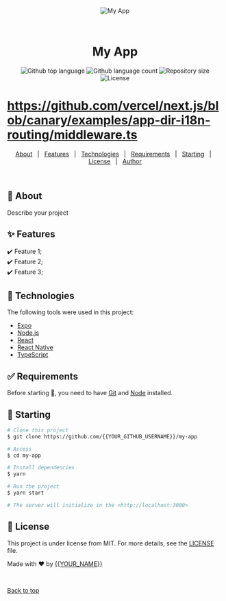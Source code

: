 <div align="center" id="top"> 
  <img src="./.github/app.gif" alt="My App" />

  &#xa0;

  <!-- <a href="https://myapp.netlify.app">Demo</a> -->
</div>

<h1 align="center">My App</h1>

<p align="center">
  <img alt="Github top language" src="https://img.shields.io/github/languages/top/{{YOUR_GITHUB_USERNAME}}/my-app?color=56BEB8">

  <img alt="Github language count" src="https://img.shields.io/github/languages/count/{{YOUR_GITHUB_USERNAME}}/my-app?color=56BEB8">

  <img alt="Repository size" src="https://img.shields.io/github/repo-size/{{YOUR_GITHUB_USERNAME}}/my-app?color=56BEB8">

  <img alt="License" src="https://img.shields.io/github/license/{{YOUR_GITHUB_USERNAME}}/my-app?color=56BEB8">

  <!-- <img alt="Github issues" src="https://img.shields.io/github/issues/{{YOUR_GITHUB_USERNAME}}/my-app?color=56BEB8" /> -->

  <!-- <img alt="Github forks" src="https://img.shields.io/github/forks/{{YOUR_GITHUB_USERNAME}}/my-app?color=56BEB8" /> -->

  <!-- <img alt="Github stars" src="https://img.shields.io/github/stars/{{YOUR_GITHUB_USERNAME}}/my-app?color=56BEB8" /> -->
</p>

<!-- Status -->

<!-- <h4 align="center"> 
	🚧  My App 🚀 Under construction...  🚧
</h4> 

<hr> -->
# https://github.com/vercel/next.js/blob/canary/examples/app-dir-i18n-routing/middleware.ts
<p align="center">
  <a href="#dart-about">About</a> &#xa0; | &#xa0; 
  <a href="#sparkles-features">Features</a> &#xa0; | &#xa0;
  <a href="#rocket-technologies">Technologies</a> &#xa0; | &#xa0;
  <a href="#white_check_mark-requirements">Requirements</a> &#xa0; | &#xa0;
  <a href="#checkered_flag-starting">Starting</a> &#xa0; | &#xa0;
  <a href="#memo-license">License</a> &#xa0; | &#xa0;
  <a href="https://github.com/{{YOUR_GITHUB_USERNAME}}" target="_blank">Author</a>
</p>

<br>

## :dart: About ##

Describe your project

## :sparkles: Features ##

:heavy_check_mark: Feature 1;\
:heavy_check_mark: Feature 2;\
:heavy_check_mark: Feature 3;

## :rocket: Technologies ##

The following tools were used in this project:

- [Expo](https://expo.io/)
- [Node.js](https://nodejs.org/en/)
- [React](https://pt-br.reactjs.org/)
- [React Native](https://reactnative.dev/)
- [TypeScript](https://www.typescriptlang.org/)

## :white_check_mark: Requirements ##

Before starting :checkered_flag:, you need to have [Git](https://git-scm.com) and [Node](https://nodejs.org/en/) installed.

## :checkered_flag: Starting ##

```bash
# Clone this project
$ git clone https://github.com/{{YOUR_GITHUB_USERNAME}}/my-app

# Access
$ cd my-app

# Install dependencies
$ yarn

# Run the project
$ yarn start

# The server will initialize in the <http://localhost:3000>
```

## :memo: License ##

This project is under license from MIT. For more details, see the [LICENSE](LICENSE.md) file.


Made with :heart: by <a href="https://github.com/{{YOUR_GITHUB_USERNAME}}" target="_blank">{{YOUR_NAME}}</a>

&#xa0;

<a href="#top">Back to top</a>
